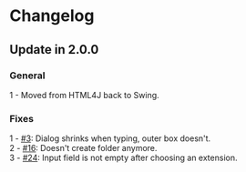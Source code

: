 # Changelog

## Update in 2.0.0

### General
1 - Moved from HTML4J back to Swing.  

### Fixes
1 - [#3](https://github.com/Chris2011/NbScratchFile/issues/3): Dialog shrinks when typing, outer box doesn't.  
2 - [#16](https://github.com/Chris2011/NbScratchFile/issues/16): Doesn't create folder anymore.  
3 - [#24](https://github.com/Chris2011/NbScratchFile/issues/24): Input field is not empty after choosing an extension.  